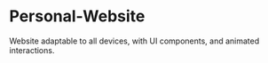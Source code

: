 # Personal-Website

Website adaptable to all devices, with UI components, and animated interactions.
